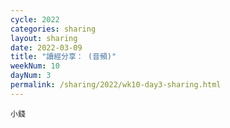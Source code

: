 ```yaml
---
cycle: 2022
categories: sharing
layout: sharing
date: 2022-03-09
title: "讀經分享： (音頻)"
weekNum: 10
dayNum: 3
permalink: /sharing/2022/wk10-day3-sharing.html
---
```


[](https://eccseattle.github.io/media/sharing/2022/wk010/2022-03-09-bin.m4a)

`小錢`
